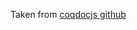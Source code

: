 Taken from [coqdocjs github](https://github.com/coq-community/coqdocjs/tree/57401849fffb24500c078973a8382dd3086fd2bf/extra)
